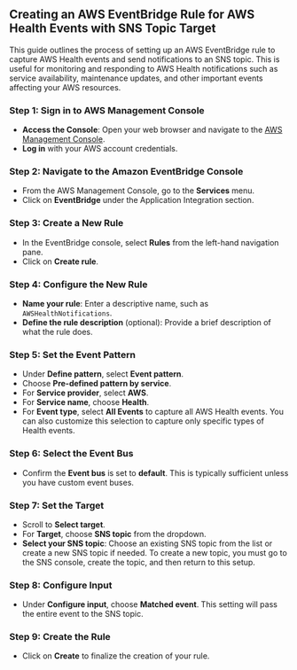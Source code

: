 ## Creating an AWS EventBridge Rule for AWS Health Events with SNS Topic Target

This guide outlines the process of setting up an AWS EventBridge rule to capture AWS Health events and send notifications to an SNS topic. This is useful for monitoring and responding to AWS Health notifications such as service availability, maintenance updates, and other important events affecting your AWS resources.

### Step 1: Sign in to AWS Management Console
- **Access the Console**: Open your web browser and navigate to the [AWS Management Console](https://aws.amazon.com/console/).
- **Log in** with your AWS account credentials.

### Step 2: Navigate to the Amazon EventBridge Console
- From the AWS Management Console, go to the **Services** menu.
- Click on **EventBridge** under the Application Integration section.

### Step 3: Create a New Rule
- In the EventBridge console, select **Rules** from the left-hand navigation pane.
- Click on **Create rule**.

### Step 4: Configure the New Rule
- **Name your rule**: Enter a descriptive name, such as `AWSHealthNotifications`.
- **Define the rule description** (optional): Provide a brief description of what the rule does.

### Step 5: Set the Event Pattern
- Under **Define pattern**, select **Event pattern**.
- Choose **Pre-defined pattern by service**.
- For **Service provider**, select **AWS**.
- For **Service name**, choose **Health**.
- For **Event type**, select **All Events** to capture all AWS Health events. You can also customize this selection to capture only specific types of Health events.

### Step 6: Select the Event Bus
- Confirm the **Event bus** is set to **default**. This is typically sufficient unless you have custom event buses.

### Step 7: Set the Target
- Scroll to **Select target**.
- For **Target**, choose **SNS topic** from the dropdown.
- **Select your SNS topic**: Choose an existing SNS topic from the list or create a new SNS topic if needed. To create a new topic, you must go to the SNS console, create the topic, and then return to this setup.

### Step 8: Configure Input
- Under **Configure input**, choose **Matched event**. This setting will pass the entire event to the SNS topic.

### Step 9: Create the Rule
- Click on **Create** to finalize the creation of your rule.
